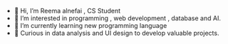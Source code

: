 - 👋 Hi, I’m Reema alnefai , CS Student
- 👀 I’m interested in programming , web development , database and AI.  
- 🌱 I’m currently learning new programming language
- 🌱 Curious in data analysis and UI design to develop valuable projects. 
